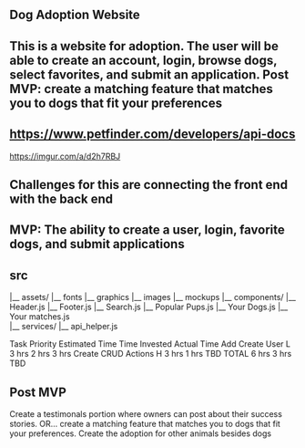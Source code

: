 ## Dog Adoption Website

## This is a website for adoption. The user will be able to create an account, login, browse dogs, select favorites, and submit an application. Post MVP: create a matching feature that matches you to dogs that fit your preferences

## https://www.petfinder.com/developers/api-docs

https://imgur.com/a/d2h7RBJ

## Challenges for this are connecting the front end with the back end

## MVP: The ability to create a user, login, favorite dogs, and submit applications

## src
|__ assets/
      |__ fonts
      |__ graphics
      |__ images
      |__ mockups
|__ components/
      |__ Header.js
      |__ Footer.js
      |__ Search.js
      |__ Popular Pups.js
      |__ Your Dogs.js
      |__ Your matches.js       
|__ services/
      |__ api_helper.js


Task	            Priority	Estimated Time	Time Invested	Actual Time
Add Create User 	L	3 hrs	2 hrs	3 hrs
Create CRUD Actions	H	3 hrs	1 hrs	TBD
TOTAL		            6 hrs	3 hrs	TBD

## Post MVP

Create a testimonals portion where owners can post about their success stories. OR... create a matching feature that matches you to dogs that fit your preferences. Create the adoption for other animals besides dogs

